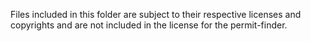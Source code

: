 Files included in this folder are subject to their respective licenses
and copyrights and are not included in the license for the permit-finder.
